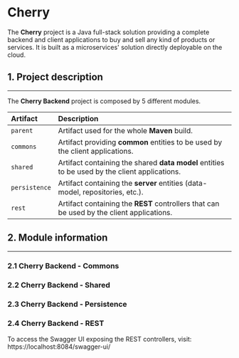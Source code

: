 # Cherry

The **Cherry** project is a Java full-stack solution providing a complete backend and client applications to buy and sell any kind of products 
or services. It is built as a microservices' solution directly deployable on the cloud. 

## 1. Project description

<hr>

The **Cherry Backend** project is composed by 5 different modules.

| Artifact      | Description                                                                                   |
|:--------------|:----------------------------------------------------------------------------------------------|
| `parent`      | Artifact used for the whole **Maven** build.                                                  |
| `commons`     | Artifact providing **common** entities to be used by the client applications.                 |
| `shared`      | Artifact containing the shared **data model** entities to be used by the client applications. |
| `persistence` | Artifact containing the **server** entities (data-model, repositories, etc.).                 |
| `rest`        | Artifact containing the **REST** controllers that can be used by the client applications.     |


## 2. Module information

<hr>

### 2.1 Cherry Backend - Commons

### 2.2 Cherry Backend - Shared

### 2.3 Cherry Backend - Persistence

### 2.4 Cherry Backend - REST

To access the Swagger UI exposing the REST controllers, visit: https://localhost:8084/swagger-ui/


